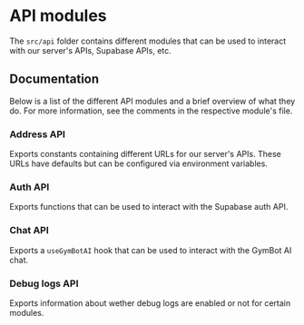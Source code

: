 # API modules

The `src/api` folder contains different modules that can be used to interact with our
server's APIs, Supabase APIs, etc.

## Documentation

Below is a list of the different API modules and a brief overview of what they do.
For more information, see the comments in the respective module's file.

### Address API

Exports constants containing different URLs for our server's APIs.
These URLs have defaults but can be configured via environment variables.

### Auth API

Exports functions that can be used to interact with the Supabase auth API.

### Chat API

Exports a `useGymBotAI` hook that can be used to interact with the GymBot AI chat.

### Debug logs API

Exports information about wether debug logs are enabled or not for certain modules.
